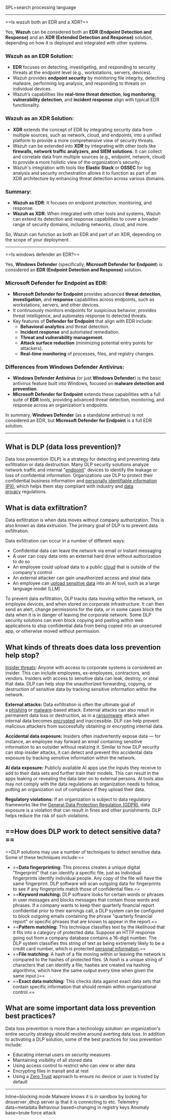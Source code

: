 SPL=search processing language
***
==Is wazuh both an EDR and a XDR?==

Yes, **Wazuh** can be considered both an **EDR (Endpoint Detection and Response)** and an **XDR (Extended Detection and Response)** solution, depending on how it is deployed and integrated with other systems.

### Wazuh as an EDR Solution:
- **EDR** focuses on detecting, investigating, and responding to security threats at the endpoint level (e.g., workstations, servers, devices).
- Wazuh provides **endpoint security** by monitoring file integrity, detecting malware, performing log analysis, and responding to threats on individual devices.
- Wazuh’s capabilities like **real-time threat detection**, **log monitoring**, **vulnerability detection**, and **incident response** align with typical EDR functionality.

### Wazuh as an XDR Solution:
- **XDR** extends the concept of EDR by integrating security data from multiple sources, such as network, cloud, and endpoints, into a unified platform to provide a more comprehensive view of security threats.
- Wazuh can be extended into **XDR** by integrating with other tools like **firewalls, network traffic analyzers, and SIEM solutions**. It can collect and correlate data from multiple sources (e.g., endpoint, network, cloud) to provide a more holistic view of the organization's security.
- Wazuh's integration with tools like **Elastic Stack** or **OSSEC** for log analysis and security orchestration allows it to function as part of an XDR architecture by enhancing threat detection across various domains.

### Summary:
- **Wazuh as EDR**: It focuses on endpoint protection, monitoring, and response.
- **Wazuh as XDR**: When integrated with other tools and systems, Wazuh can extend its detection and response capabilities to cover a broader range of security domains, including networks, cloud, and more.

So, Wazuh can function as both an EDR and part of an XDR, depending on the scope of your deployment.
***
==Is windows defender an EDR?==

Yes, **Windows Defender** (specifically, **Microsoft Defender for Endpoint**) is considered an **EDR (Endpoint Detection and Response)** solution.

### Microsoft Defender for Endpoint as EDR:

- **Microsoft Defender for Endpoint** provides advanced **threat detection**, **investigation**, and **response** capabilities across endpoints, such as workstations, servers, and other devices.
- It continuously monitors endpoints for suspicious behavior, provides threat intelligence, and automates response to detected threats.
- Key features of **Defender for Endpoint** that align with EDR include:
    - **Behavioral analytics** and threat detection.
    - **Incident response** and automated remediation.
    - **Threat and vulnerability management**.
    - **Attack surface reduction** (minimizing potential entry points for attackers).
    - **Real-time monitoring** of processes, files, and registry changes.

### Differences from Windows Defender Antivirus:

- **Windows Defender Antivirus** (or just **Windows Defender**) is the basic antivirus feature built into Windows, focused on **malware detection and prevention**.
- **Microsoft Defender for Endpoint** extends these capabilities with a full suite of **EDR** tools, providing advanced threat detection, monitoring, and response across an organization's endpoints.

In summary, **Windows Defender** (as a standalone antivirus) is not considered an EDR, but **Microsoft Defender for Endpoint** is a full EDR solution.

***

## What is DLP (data loss prevention)?

Data loss prevention (DLP) is a strategy for detecting and preventing data exfiltration or data destruction. Many DLP security solutions analyze network traffic and internal "[endpoint](https://www.cloudflare.com/learning/security/glossary/what-is-endpoint/)" devices to identify the leakage or loss of confidential information. Organizations use DLP to protect their confidential business information and [personally identifiable information (PII)](https://www.cloudflare.com/learning/privacy/what-is-pii/), which helps them stay compliant with industry and [data privacy](https://www.cloudflare.com/learning/privacy/what-is-data-privacy/) regulations.

## What is data exfiltration?

Data exfiltration is when data moves without company authorization. This is also known as data _extrusion_. The primary goal of DLP is to prevent data exfiltration.

Data exfiltration can occur in a number of different ways:

- Confidential data can leave the network via email or instant messaging
- A user can copy data onto an external hard drive without authorization to do so
- An employee could upload data to a public [cloud](https://www.cloudflare.com/learning/cloud/what-is-the-cloud/) that is outside of the company's control
- An external attacker can gain unauthorized access and steal data
- An employee can [upload sensitive data](https://www.cloudflare.com/learning/ai/owasp-top-10-risks-for-llms/) into an AI tool, such as a large language model (LLM)

To prevent data exfiltration, DLP tracks data moving within the network, on employee devices, and when stored on corporate infrastructure. It can then send an alert, change permissions for the data, or in some cases block the data when it is in danger of leaving the corporate network. Some DLP security solutions can even block copying and pasting within web applications to stop confidential data from being copied into an unsecured app, or otherwise moved without permission.

## What kinds of threats does data loss prevention help stop?

[Insider threats](https://www.cloudflare.com/learning/access-management/what-is-an-insider-threat/): Anyone with access to corporate systems is considered an insider. This can include employees, ex-employees, contractors, and vendors. Insiders with access to sensitive data can leak, destroy, or steal that data. DLP can help stop the unauthorized forwarding, copying, or destruction of sensitive data by tracking sensitive information within the network.

**External attacks:** Data exfiltration is often the ultimate goal of a [phishing](https://www.cloudflare.com/learning/access-management/phishing-attack/) or [malware](https://www.cloudflare.com/learning/ddos/glossary/malware/)-based attack. External attacks can also result in permanent data loss or destruction, as in a [ransomware](https://www.cloudflare.com/learning/security/ransomware/what-is-ransomware/) attack when internal data becomes [encrypted](https://www.cloudflare.com/learning/ssl/what-is-encryption/) and inaccessible. DLP can help prevent malicious attackers from successfully obtaining or encrypting internal data.

**Accidental data exposure:** Insiders often inadvertently expose data — for instance, an employee may forward an email containing sensitive information to an outsider without realizing it. Similar to how DLP security can stop insider attacks, it can detect and prevent this accidental data exposure by tracking sensitive information within the network.

**AI data exposure:** Publicly available AI apps use the inputs they receive to add to their data sets and further train their models. This can result in the apps leaking or revealing the data later on to external persons. AI tools also may not comply with the data regulations an organization needs to follow, putting an organization out of compliance if they upload their data.

**Regulatory violations:** If an organization is subject to data regulatory frameworks like the [General Data Protection Regulation (GDPR)](https://www.cloudflare.com/learning/privacy/what-is-the-gdpr/), data exposure is a violation that can result in fines and other punishments. DLP helps reduce the risk of such violations.

## ==How does DLP work to detect sensitive data?==

==DLP solutions may use a number of techniques to detect sensitive data. Some of these techniques include:==

- ==**Data fingerprinting:** This process creates a unique digital "fingerprint" that can identify a specific file, just as individual fingerprints identify individual people. Any copy of the file will have the same fingerprint. DLP software will scan outgoing data for fingerprints to see if any fingerprints match those of confidential files.==
- ==**Keyword matching:** DLP software looks for certain words or phrases in user messages and blocks messages that contain those words and phrases. If a company wants to keep their quarterly financial report confidential prior to their earnings call, a DLP system can be configured to block outgoing emails containing the phrase "quarterly financial report" or specific phrases that are known to appear in the report.==
- ==**Pattern matching:** This technique classifies text by the likelihood that it fits into a category of protected data. Suppose an HTTP response going out from a company database contains a 16-digit number. The DLP system classifies this string of text as being extremely likely to be a credit card number, which is protected [personal information](https://www.cloudflare.com/learning/privacy/what-is-personal-information/).==
- ==**File matching:** A hash of a file moving within or leaving the network is compared to the hashes of protected files. (A _hash_ is a unique string of characters that can identify a file; hashes are created via hashing algorithms, which have the same output every time when given the same input.)==
- ==**Exact data matching:** This checks data against exact data sets that contain specific information that should remain within organizational control.==

## What are some important data loss prevention best practices?

Data loss prevention is more than a technology solution: an organization's entire security strategy should revolve around averting data loss. In addition to activating a DLP solution, some of the best practices for loss prevention include:

- Educating internal users on security measures
- Maintaining visibility of all stored data
- Using access control to restrict who can view or alter data
- Encrypting files in transit and at rest
- Using a [Zero Trust](https://www.cloudflare.com/learning/security/glossary/what-is-zero-trust/) approach to ensure no device or user is trusted by default
***

Inline=blocking mode
Malware knows it is in sandbox by looking for dnsserver ,dhcp server ip that it is connecting to etc.
Telemetry data=metadata
Behaviour based=changing in registry  keys
Anomaly base=brute force attack


